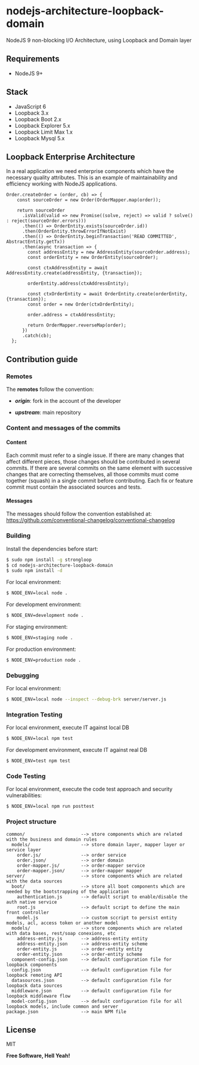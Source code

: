 # nodejs-architecture-loopback-domain
NodeJS 9 non-blocking I/O Architecture, using Loopback and Domain layer

## Requirements

- NodeJS 9+

## Stack

- JavaScript 6
- Loopback 3.x
- Loopback Boot 2.x
- Loopback Explorer 5.x
- Loopback Limit Max 1.x
- Loopback Mysql 5.x

## Loopback Enterprise Architecture

In a real application we need enterprise components which have the necessary quality attributes. This is an example of maintainability and efficiency working with NodeJS applications.  

```
Order.createOrder = (order, cb) => {
    const sourceOrder = new Order(OrderMapper.map(order));

    return sourceOrder
      .isValid(valid => new Promise((solve, reject) => valid ? solve() : reject(sourceOrder.errors)))
      .then(() => OrderEntity.exists(sourceOrder.id))
      .then(OrderEntity.throwErrorIfNotExist)
      .then(() => OrderEntity.beginTransaction('READ COMMITTED', AbstractEntity.getTx))
      .then(async transaction => {
        const addressEntity = new AddressEntity(sourceOrder.address);
        const orderEntity = new OrderEntity(sourceOrder);

        const ctxAddressEntity = await AddressEntity.create(addressEntity, {transaction});

        orderEntity.address(ctxAddressEntity);

        const ctxOrderEntity = await OrderEntity.create(orderEntity, {transaction});
        const order = new Order(ctxOrderEntity);

        order.address = ctxAddressEntity;

        return OrderMapper.reverseMap(order);
      })
      .catch(cb);
  };
```

## Contribution guide

### Remotes

The **remotes** follow the convention:

- _**origin**_: fork in the account of the developer

- _**upstream**_: main repository

### Content and messages of the commits

#### Content

Each commit must refer to a single issue. If there are many changes that affect different pieces, those changes should be contributed in several commits. If there are several commits on the same element with successive changes that are correcting themselves, all those commits must come together (squash) in a single commit before contributing. Each fix or feature commit must contain the associated sources and tests.

#### Messages

The messages should follow the convention established at: https://github.com/conventional-changelog/conventional-changelog

### Building

Install the dependencies before start:

```sh
$ sudo npm install -g strongloop
$ cd nodejs-architecture-loopback-domain
$ sudo npm install -d
```

For local environment:

```sh
$ NODE_ENV=local node .
```

For development environment:

```sh
$ NODE_ENV=development node .
```

For staging environment:

```sh
$ NODE_ENV=staging node .
```

For production environment:

```sh
$ NODE_ENV=production node .
```

### Debugging

For local environment:

```sh
$ NODE_ENV=local node --inspect --debug-brk server/server.js
```

### Integration Testing

For local environment, execute IT against local DB

```sh
$ NODE_ENV=local npm test
```

For development environment, execute IT against real DB

```sh
$ NODE_ENV=test npm test
```

### Code Testing

For local environment, execute the code test approach and security vulnerabilities:

```sh
$ NODE_ENV=local npm run posttest
```

### Project structure

```
common/                     --> store components which are related with the business and domain rules
  models/                   --> store domain layer, mapper layer or service layer
    order.js/               --> order service
    order.json/             --> order domain
    order-mapper.js/        --> order-mapper service
    order-mapper.json/      --> order-mapper mapper
server/                     --> store components which are related with the data sources
  boot/                     --> store all boot components which are needed by the bootstrapping of the application
    authentication.js       --> default script to enable/disable the auth native service
    root.js                 --> default script to define the main front controller
    model.js                --> custom sccript to persist entity models, acl, access token or another model
  models/                   --> store components which are related with data bases, rest/soap conexions, etc
    address-entity.js       --> address-entity entity
    address-entity.json     --> address-entity scheme
    order-entity.js         --> order-entity entity
    order-entity.json       --> order-entity scheme
  component-config.json     --> default configuration file for loopback components
  config.json               --> default configuration file for loopback remoting API
  datasources.json          --> default configuration file for loopback data sources
  middleware.json           --> default configuration file for loopback middleware flow
  model-config.json         --> default configuration file for all loopback models, include common and server
package.json                --> main NPM file
```

## License

MIT

**Free Software, Hell Yeah!**
